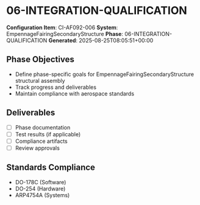 # 06-INTEGRATION-QUALIFICATION

**Configuration Item**: CI-AF092-006
**System**: EmpennageFairingSecondaryStructure
**Phase**: 06-INTEGRATION-QUALIFICATION
**Generated**: 2025-08-25T08:05:51+00:00

## Phase Objectives
- Define phase-specific goals for EmpennageFairingSecondaryStructure structural assembly
- Track progress and deliverables
- Maintain compliance with aerospace standards

## Deliverables
- [ ] Phase documentation
- [ ] Test results (if applicable)
- [ ] Compliance artifacts
- [ ] Review approvals

## Standards Compliance
- DO-178C (Software)
- DO-254 (Hardware)
- ARP4754A (Systems)

